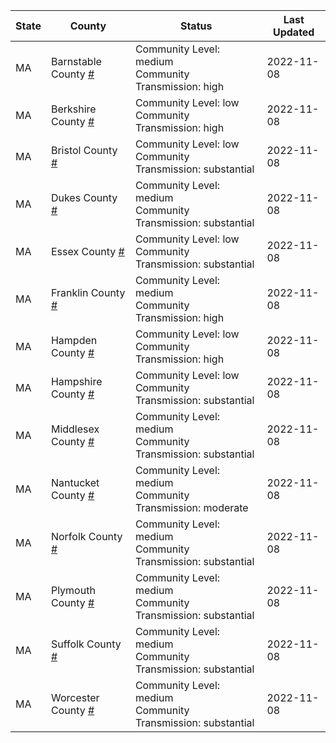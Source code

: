 State | County | Status | Last Updated
--- | --- | --- | --- 
MA | Barnstable County <a href="#barnstable_county">#</a> | <a name="barnstable_county"></a>Community Level: medium<br/>Community Transmission: high | 2022-11-08
MA | Berkshire County <a href="#berkshire_county">#</a> | <a name="berkshire_county"></a>Community Level: low<br/>Community Transmission: high | 2022-11-08
MA | Bristol County <a href="#bristol_county">#</a> | <a name="bristol_county"></a>Community Level: low<br/>Community Transmission: substantial | 2022-11-08
MA | Dukes County <a href="#dukes_county">#</a> | <a name="dukes_county"></a>Community Level: medium<br/>Community Transmission: substantial | 2022-11-08
MA | Essex County <a href="#essex_county">#</a> | <a name="essex_county"></a>Community Level: low<br/>Community Transmission: substantial | 2022-11-08
MA | Franklin County <a href="#franklin_county">#</a> | <a name="franklin_county"></a>Community Level: medium<br/>Community Transmission: high | 2022-11-08
MA | Hampden County <a href="#hampden_county">#</a> | <a name="hampden_county"></a>Community Level: low<br/>Community Transmission: high | 2022-11-08
MA | Hampshire County <a href="#hampshire_county">#</a> | <a name="hampshire_county"></a>Community Level: low<br/>Community Transmission: substantial | 2022-11-08
MA | Middlesex County <a href="#middlesex_county">#</a> | <a name="middlesex_county"></a>Community Level: medium<br/>Community Transmission: substantial | 2022-11-08
MA | Nantucket County <a href="#nantucket_county">#</a> | <a name="nantucket_county"></a>Community Level: medium<br/>Community Transmission: moderate | 2022-11-08
MA | Norfolk County <a href="#norfolk_county">#</a> | <a name="norfolk_county"></a>Community Level: medium<br/>Community Transmission: substantial | 2022-11-08
MA | Plymouth County <a href="#plymouth_county">#</a> | <a name="plymouth_county"></a>Community Level: medium<br/>Community Transmission: substantial | 2022-11-08
MA | Suffolk County <a href="#suffolk_county">#</a> | <a name="suffolk_county"></a>Community Level: medium<br/>Community Transmission: substantial | 2022-11-08
MA | Worcester County <a href="#worcester_county">#</a> | <a name="worcester_county"></a>Community Level: medium<br/>Community Transmission: substantial | 2022-11-08

